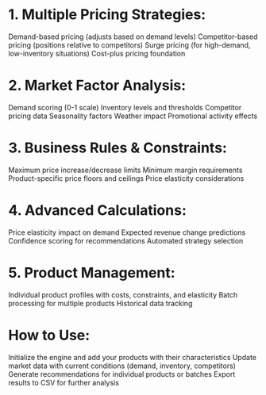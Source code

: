 
# 1. Multiple Pricing Strategies:

Demand-based pricing (adjusts based on demand levels)
Competitor-based pricing (positions relative to competitors)
Surge pricing (for high-demand, low-inventory situations)
Cost-plus pricing foundation

# 2. Market Factor Analysis:

Demand scoring (0-1 scale)
Inventory levels and thresholds
Competitor pricing data
Seasonality factors
Weather impact
Promotional activity effects

# 3. Business Rules & Constraints:

Maximum price increase/decrease limits
Minimum margin requirements
Product-specific price floors and ceilings
Price elasticity considerations

# 4. Advanced Calculations:

Price elasticity impact on demand
Expected revenue change predictions
Confidence scoring for recommendations
Automated strategy selection

# 5. Product Management:

Individual product profiles with costs, constraints, and elasticity
Batch processing for multiple products
Historical data tracking

# How to Use:

Initialize the engine and add your products with their characteristics
Update market data with current conditions (demand, inventory, competitors)
Generate recommendations for individual products or batches
Export results to CSV for further analysis
